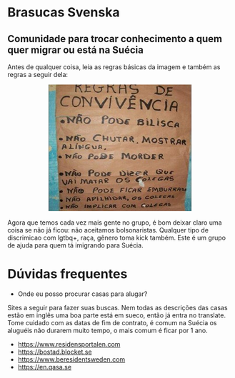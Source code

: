 # Brasucas Svenska
## Comunidade para trocar conhecimento a quem quer migrar ou está na Suécia

Antes de qualquer coisa, leia as regras básicas da imagem e também as regras a seguir dela:
<center>
  <img src="img/regras.jpg" alt="Regras básicas">
</center>

Agora que temos cada vez mais gente no grupo, é bom deixar claro uma coisa se não já ficou: não aceitamos bolsonaristas. Qualquer tipo de discrimicao com lgtbq+, raça, gênero toma kick também. Este é um grupo de ajuda para quem tá imigrando para Suécia. 

# Dúvidas frequentes

- Onde eu posso procurar casas para alugar?

Sites a seguir para fazer suas buscas. Nem todas as descrições das casas estão em inglês uma boa parte está em sueco, então já entra no translate. Tome cuidado com as datas de fim de contrato, é comum na Suécia os aluguéis não durarem muito tempo, o mais comum é ficar por 1 ano.

  - https://www.residensportalen.com
  - https://bostad.blocket.se
  - https://www.beresidentsweden.com
  - https://en.qasa.se